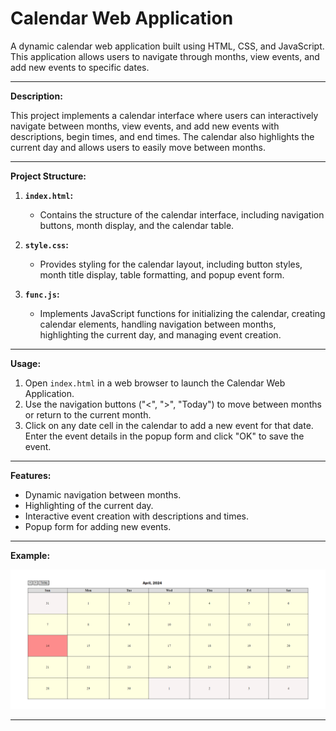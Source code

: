 # Calendar Web Application

A dynamic calendar web application built using HTML, CSS, and JavaScript. This application allows users to navigate through months, view events, and add new events to specific dates.

---

**Description:**

This project implements a calendar interface where users can interactively navigate between months, view events, and add new events with descriptions, begin times, and end times. The calendar also highlights the current day and allows users to easily move between months.

---

**Project Structure:**

1. **`index.html`:**
   - Contains the structure of the calendar interface, including navigation buttons, month display, and the calendar table.

2. **`style.css`:**
   - Provides styling for the calendar layout, including button styles, month title display, table formatting, and popup event form.

3. **`func.js`:**
   - Implements JavaScript functions for initializing the calendar, creating calendar elements, handling navigation between months, highlighting the current day, and managing event creation.

---

**Usage:**

1. Open `index.html` in a web browser to launch the Calendar Web Application.
2. Use the navigation buttons ("<", ">", "Today") to move between months or return to the current month.
3. Click on any date cell in the calendar to add a new event for that date. Enter the event details in the popup form and click "OK" to save the event.

---

**Features:**

- Dynamic navigation between months.
- Highlighting of the current day.
- Interactive event creation with descriptions and times.
- Popup form for adding new events.

---

**Example:**

![Calendar Web Application](https://github.com/Emelloul98/Calendar-Web-Application/blob/main/Example.png)

---

